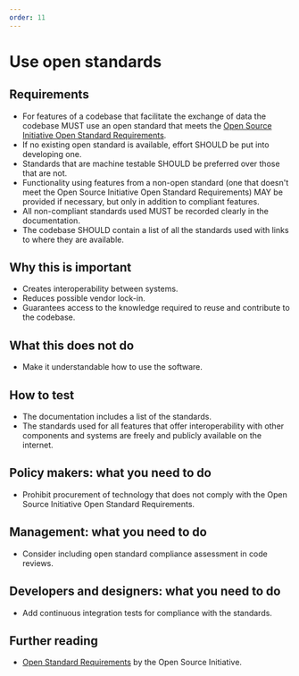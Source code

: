 ```yaml
---
order: 11
---
```


# Use open standards

## Requirements

* For features of a codebase that facilitate the exchange of data the codebase MUST use an open standard that meets the [Open Source Initiative Open Standard Requirements](https://opensource.org/osr).
* If no existing open standard is available, effort SHOULD be put into developing one.
* Standards that are machine testable SHOULD be preferred over those that are not.
* Functionality using features from a non-open standard (one that doesn't meet the Open Source Initiative Open Standard Requirements) MAY be provided if necessary, but only in addition to compliant features.
* All non-compliant standards used MUST be recorded clearly in the documentation.
* The codebase SHOULD contain a list of all the standards used with links to where they are available.

## Why this is important

* Creates interoperability between systems.
* Reduces possible vendor lock-in.
* Guarantees access to the knowledge required to reuse and contribute to the codebase.

## What this does not do

* Make it understandable how to use the software.

## How to test

* The documentation includes a list of the standards.
* The standards used for all features that offer interoperability with other components and systems are freely and publicly available on the internet.

## Policy makers: what you need to do

* Prohibit procurement of technology that does not comply with the Open Source Initiative Open Standard Requirements.

## Management: what you need to do

* Consider including open standard compliance assessment in code reviews.

## Developers and designers: what you need to do

* Add continuous integration tests for compliance with the standards.

## Further reading

* [Open Standard Requirements](https://opensource.org/osr) by the Open Source Initiative.
